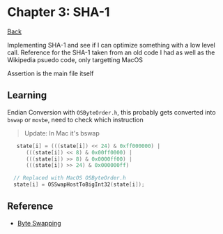 # Chapter 3: SHA-1

[Back](../README.md)

Implementing SHA-1 and see if I can optimize something with a low level call. Reference for the SHA-1 taken from an old code I had as well as the Wikipedia psuedo code, only targetting MacOS

Assertion is the main file itself
## Learning

Endian Conversion with `OSByteOrder.h`, this probably gets converted into `bswap` or `movbe`, need to check which instruction

> Update: In Mac it's bswap

```cpp
   state[i] = (((state[i]) << 24) & 0xff000000) |
      (((state[i]) << 8) & 0x00ff0000) |
      (((state[i]) >> 8) & 0x0000ff00) |
      (((state[i]) >> 24) & 0x000000ff)

  // Replaced with MacOS OSByteOrder.h
  state[i] = OSSwapHostToBigInt32(state[i]);
```

## Reference

- [Byte Swapping](https://en.wikipedia.org/wiki/Endianness#Byte_swapping)
